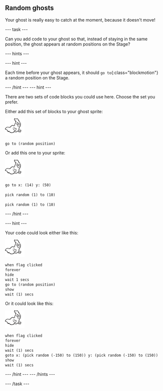 ## Random ghosts

Your ghost is really easy to catch at the moment, because it doesn't move!

--- task ---

Can you add code to your ghost so that, instead of staying in the same position, the ghost appears at random positions on the Stage?

--- hints ---

--- hint ---

Each time before your ghost appears, it should `go to`{:class="blockmotion"} a random position on the Stage.

--- /hint ---
--- hint ---

There are two sets of code blocks you could use here. Choose the set you prefer.

Either add this set of blocks to your ghost sprite:

![ghost-sprite](images/ghost-sprite.png)

``` blocks
go to (random position)
```
Or add this one to your sprite:

![ghost-sprite](images/ghost-sprite.png)

``` blocks
go to x: (14) y: (50)

pick random (1) to (10)

pick random (1) to (10)
```

--- /hint ---

--- hint ---

Your code could look either like this:

![ghost-sprite](images/ghost-sprite.png)

``` blocks
when flag clicked
forever
hide
wait 1 secs
go to (random position)
show
wait (1) secs
```

Or it could look like this:

![ghost-sprite](images/ghost-sprite.png)

``` blocks
when flag clicked
forever
hide
wait (1) secs
goto x: (pick random (-150) to (150)) y: (pick random (-150) to (150))
show
wait (1) secs
```
--- /hint ---
--- /hints ---

--- /task ---
